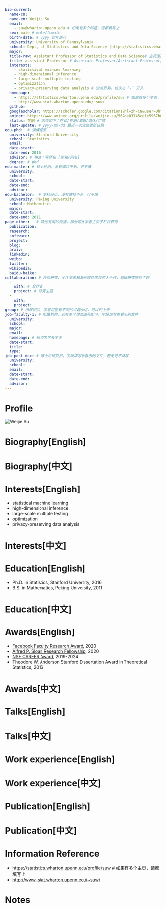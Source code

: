 ```yaml
---
bio-current:
  name-cn: 
  name-en: Weijie Su
  email: 
    - suw@wharton.upenn.edu # 如果有多个邮箱，请都填写上
  sex: male # male/female
  birth-date: # yyyy 到年即可
  university: University of Pennsylvania 
  school: Dept, of Statistics and Data Science [https://statistics.wharton.upenn.edu/] # 格式：学院名称[学院官网链接]
  major: 
  title-raw: Assistant Professor of Statistics and Data Science# 主页原始字符串
  title: assistant Professor # Associate Professor/Assistant Professor/Professor
  interests: 
    - statistical machine learning
    - high-dimensional inference
    - large-scale multiple testing
    - optimization
    - privacy-preserving data analysis # 分点罗列，依次以 ‘-’ 开头
  homepage: 
    - https://statistics.wharton.upenn.edu/profile/suw # 如果有多个主页，请都填写上
    - http://www-stat.wharton.upenn.edu/~suw/
  github: 
  googlescholar: https://scholar.google.com/citations?hl=zh-CN&user=Uhf4nBkAAAAJ
  aminer: https://www.aminer.org/profile/weijie-su/562de03745ce1e5967b0ebcb # 从这里查找 https://www.aminer.org/search/person
  status: 在职 # 选项如下：在读/在职/离职/退休/亡故
  last-update: # yyyy-mm-dd 最近一次信息更新日期
edu-phd:  # 读博经历
  university: Stanford University
  school: Statistics
  email: 
  date-start: 
  date-end: 2016
  advisor: # 格式：导师名 [邮箱/网址]
  degree: # phd
edu-master: # 硕士经历，没有或找不到，可不填
  university: 
  school: 
  date-start: 
  date-end: 
  advisor:
edu-bachelor:  # 本科经历，没有或找不到，可不填
  university: Peking University
  school: Mathematics
  major: 
  date-start: 
  date-end: 2011
page-other:   # 其他有用的链接，部分可从学者主页子栏目获得
  publication: 
  research: 
  software: 
  project: 
  blog: 
  arxiv: 
  linkedin: 
  weibo:
  twitter:
  wikipedia:
  baidu-baike:
collaboration: # 合作研究，关注学者和其他哪些学科的人合作，具体研究哪些主题
  - 
    with: # 合作者
    project: # 研究主题
  - 
    with: 
    project: 
group: # 所属团队，学者可能有不同的兴趣小组，可以列上去
job-faculty-1: # 所属机构，若有多个增加编号即可，字段填写参看示例文件
  university: 
  school: 
  major: 
  email: 
  homepage: # 机构内学者主页
  date-start: 
  title: 
  type: 
job-post-doc: # 博士后研究员，字段填写参看示例文件，若无可不填写
  university: 
  school: 
  email: 
  date-start: 
  date-end: 
  advisor: 
---
```


# Profile

![Weijie Su](https://faculty.wharton.upenn.edu/wp-content/uploads/2016/11/Weijie_Su_Web_Crop2-1.jpg)

# Biography[English]

# Biography[中文]

# Interests[English]
  - statistical machine learning
  - high-dimensional inference
  - large-scale multiple testing
  - optimization
  - privacy-preserving data analysis
# Interests[中文]

# Education[English]
  - Ph.D. in Statistics, Stanford University, 2016
  - B.S. in Mathematics, Peking University, 2011
# Education[中文]

# Awards[English]
  - [Facebook Faculty Research Award](https://research.fb.com/blog/2020/05/facebook-announces-winners-of-research-awards-in-privacy/), 2020
  - [Alfred P. Sloan Research Fellowship](https://news.wharton.upenn.edu/press-releases/2020/02/weijie-su-wharton-assistant-professor-of-statistics-named-among-2020-sloan-research-fellows/), 2020
  - [NSF CAREER Award](https://www.nsf.gov/funding/pgm_summ.jsp?pims_id=503214), 2019-2024
  - Theodore W. Anderson Stanford Dissertation Award in Theoretical Statistics, 2016
# Awards[中文]

# Talks[English]

# Talks[中文]

# Work experience[English]

# Work experience[中文]

# Publication[English]

# Publication[中文]

# Information Reference
  - https://statistics.wharton.upenn.edu/profile/suw # 如果有多个主页，请都填写上
  - http://www-stat.wharton.upenn.edu/~suw/
# Notes
